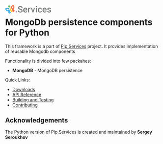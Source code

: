 # <img src="https://github.com/pip-services/pip-services/raw/master/design/Logo.png" alt="Pip.Services Logo" style="max-width:30%"> <br/> MongoDb persistence components for Python

This framework is a part of [Pip.Services](https://github.com/pip-services/pip-services) project.
It provides implementation of reusable Mongodb components

Functionality is divided into few packahes:

- **MongoDB** - MongoDB persistence

Quick Links:

* [Downloads](https://github.com/pip-services/pip-services-data-python/blob/master/doc/Downloads.md)
* [API Reference](http://htmlpreview.github.io/?https://github.com/pip-services/pip-services-data-python/blob/master/doc/api/index.html)
* [Building and Testing](https://github.com/pip-services/pip-services-data-python/blob/master/doc/Development.md)
* [Contributing](https://github.com/pip-services/pip-services-data-python/blob/master/doc/Development.md/#contrib)

## Acknowledgements

The Python version of Pip.Services is created and maintained by **Sergey Seroukhov**